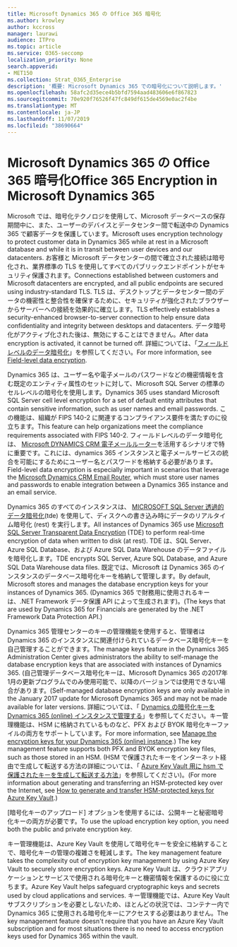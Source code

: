 ```yaml
---
title: Microsoft Dynamics 365 の Office 365 暗号化
ms.author: krowley
author: kccross
manager: laurawi
audience: ITPro
ms.topic: article
ms.service: O365-seccomp
localization_priority: None
search.appverid:
- MET150
ms.collection: Strat_O365_Enterprise
description: '概要: Microsoft Dynamics 365 での暗号化について説明します。'
ms.openlocfilehash: 58afc2d35ece4b5bfd7594aad483606e6f867823
ms.sourcegitcommit: 70e920f76526f47fc849df615de4569e0ac2f4be
ms.translationtype: MT
ms.contentlocale: ja-JP
ms.lasthandoff: 11/07/2019
ms.locfileid: "38690664"
---
```

# <a name="office-365-encryption-in-microsoft-dynamics-365"></a><span data-ttu-id="e0f3d-103">Microsoft Dynamics 365 の Office 365 暗号化</span><span class="sxs-lookup"><span data-stu-id="e0f3d-103">Office 365 Encryption in Microsoft Dynamics 365</span></span>

<span data-ttu-id="e0f3d-104">Microsoft では、暗号化テクノロジを使用して、Microsoft データベースの保存期間中に、また、ユーザーのデバイスとデータセンター間で転送中の Dynamics 365 で顧客データを保護しています。</span><span class="sxs-lookup"><span data-stu-id="e0f3d-104">Microsoft uses encryption technology to protect customer data in Dynamics 365 while at rest in a Microsoft database and while it is in transit between user devices and our datacenters.</span></span> <span data-ttu-id="e0f3d-105">お客様と Microsoft データセンターの間で確立された接続は暗号化され、業界標準の TLS を使用してすべてのパブリックエンドポイントがセキュリティ保護されます。</span><span class="sxs-lookup"><span data-stu-id="e0f3d-105">Connections established between customers and Microsoft datacenters are encrypted, and all public endpoints are secured using industry-standard TLS.</span></span> <span data-ttu-id="e0f3d-106">TLS は、デスクトップとデータセンター間のデータの機密性と整合性を確保するために、セキュリティが強化されたブラウザーからサーバーへの接続を効果的に確立します。</span><span class="sxs-lookup"><span data-stu-id="e0f3d-106">TLS effectively establishes a security-enhanced browser-to-server connection to help ensure data confidentiality and integrity between desktops and datacenters.</span></span> <span data-ttu-id="e0f3d-107">データ暗号化がアクティブ化された後は、無効にすることはできません。</span><span class="sxs-lookup"><span data-stu-id="e0f3d-107">After data encryption is activated, it cannot be turned off.</span></span> <span data-ttu-id="e0f3d-108">詳細については、「[フィールドレベルのデータ暗号化](https://msdn.microsoft.com/library/dn481562.aspx)」を参照してください。</span><span class="sxs-lookup"><span data-stu-id="e0f3d-108">For more information, see [Field-level data encryption](https://msdn.microsoft.com/library/dn481562.aspx).</span></span>

<span data-ttu-id="e0f3d-109">Dynamics 365 は、ユーザー名や電子メールのパスワードなどの機密情報を含む既定のエンティティ属性のセットに対して、Microsoft SQL Server の標準のセルレベルの暗号化を使用します。</span><span class="sxs-lookup"><span data-stu-id="e0f3d-109">Dynamics 365 uses standard Microsoft SQL Server cell level encryption for a set of default entity attributes that contain sensitive information, such as user names and email passwords.</span></span> <span data-ttu-id="e0f3d-110">この機能は、組織が FIPS 140-2 に関連するコンプライアンス要件を満たすのに役立ちます。</span><span class="sxs-lookup"><span data-stu-id="e0f3d-110">This feature can help organizations meet the compliance requirements associated with FIPS 140-2.</span></span> <span data-ttu-id="e0f3d-111">フィールドレベルのデータ暗号化は、 [Microsoft DYNAMICS CRM 電子メールルーター](https://technet.microsoft.com/library/hh699800.aspx)を活用するシナリオで特に重要です。これには、dynamics 365 インスタンスと電子メールサービスの統合を可能にするためにユーザー名とパスワードを格納する必要があります。</span><span class="sxs-lookup"><span data-stu-id="e0f3d-111">Field-level data encryption is especially important in scenarios that leverage the [Microsoft Dynamics CRM Email Router](https://technet.microsoft.com/library/hh699800.aspx), which must store user names and passwords to enable integration between a Dynamics 365 instance and an email service.</span></span> 

<span data-ttu-id="e0f3d-112">Dynamics 365 のすべてのインスタンスは、 [MICROSOFT SQL Server 透過的データ暗号化](https://docs.microsoft.com/sql/relational-databases/security/encryption/transparent-data-encryption?view=sql-server-2017)(tde) を使用して、ディスクへの書き込み時にデータのリアルタイム暗号化 (rest) を実行します。</span><span class="sxs-lookup"><span data-stu-id="e0f3d-112">All instances of Dynamics 365 use [Microsoft SQL Server Transparent Data Encryption](https://docs.microsoft.com/sql/relational-databases/security/encryption/transparent-data-encryption?view=sql-server-2017) (TDE) to perform real-time encryption of data when written to disk (at rest).</span></span> <span data-ttu-id="e0f3d-113">TDE は、SQL Server、Azure SQL Database、および Azure SQL Data Warehouse のデータファイルを暗号化します。</span><span class="sxs-lookup"><span data-stu-id="e0f3d-113">TDE encrypts SQL Server, Azure SQL Database, and Azure SQL Data Warehouse data files.</span></span> <span data-ttu-id="e0f3d-114">既定では、Microsoft は Dynamics 365 のインスタンスのデータベース暗号化キーを格納して管理します。</span><span class="sxs-lookup"><span data-stu-id="e0f3d-114">By default, Microsoft stores and manages the database encryption keys for your instances of Dynamics 365.</span></span> <span data-ttu-id="e0f3d-115">(Dynamics 365 で財務用に使用されるキーは、.NET Framework データ保護 API によって生成されます)。</span><span class="sxs-lookup"><span data-stu-id="e0f3d-115">(The keys that are used by Dynamics 365 for Financials are generated by the .NET Framework Data Protection API.)</span></span> 

<span data-ttu-id="e0f3d-116">Dynamics 365 管理センターのキーの管理機能を使用すると、管理者は Dynamics 365 のインスタンスに関連付けられているデータベース暗号化キーを自己管理することができます。</span><span class="sxs-lookup"><span data-stu-id="e0f3d-116">The manage keys feature in the Dynamics 365 Administration Center gives administrators the ability to self-manage the database encryption keys that are associated with instances of Dynamics 365.</span></span> <span data-ttu-id="e0f3d-117">(自己管理データベース暗号化キーは、Microsoft Dynamics 365 の2017年1月の更新プログラムでのみ使用可能で、以降のバージョンでは使用できない場合があります。</span><span class="sxs-lookup"><span data-stu-id="e0f3d-117">(Self-managed database encryption keys are only available in the January 2017 update for Microsoft Dynamics 365 and may not be made available for later versions.</span></span> <span data-ttu-id="e0f3d-118">詳細については、「 [Dynamics の暗号化キーを Dynamics 365 (online) インスタンスで管理する](https://docs.microsoft.com/dynamics365/customer-engagement/admin/manage-encryption-keys-instance)」を参照してください。キー管理機能は、HSM に格納されているものなど、PFX および BYOK 暗号化キーファイルの両方をサポートしています。</span><span class="sxs-lookup"><span data-stu-id="e0f3d-118">For more information, see [Manage the encryption keys for your Dynamics 365 (online) instance](https://docs.microsoft.com/dynamics365/customer-engagement/admin/manage-encryption-keys-instance).) The key management feature supports both PFX and BYOK encryption key files, such as those stored in an HSM.</span></span> <span data-ttu-id="e0f3d-119">(HSM で保護されたキーをインターネット経由で生成して転送する方法の詳細については、「 [Azure Key Vault 用に hsm で保護されたキーを生成して転送する方法](https://docs.microsoft.com/azure/key-vault/key-vault-hsm-protected-keys)」を参照してください)。</span><span class="sxs-lookup"><span data-stu-id="e0f3d-119">(For more information about generating and transferring an HSM-protected key over the Internet, see [How to generate and transfer HSM-protected keys for Azure Key Vault](https://docs.microsoft.com/azure/key-vault/key-vault-hsm-protected-keys).)</span></span> 

<span data-ttu-id="e0f3d-120">[暗号化キーのアップロード] オプションを使用するには、公開キーと秘密暗号化キーの両方が必要です。</span><span class="sxs-lookup"><span data-stu-id="e0f3d-120">To use the upload encryption key option, you need both the public and private encryption key.</span></span>

<span data-ttu-id="e0f3d-121">キー管理機能は、Azure Key Vault を使用して暗号化キーを安全に格納することで、暗号化キーの管理の複雑さを軽減します。</span><span class="sxs-lookup"><span data-stu-id="e0f3d-121">The key management feature takes the complexity out of encryption key management by using Azure Key Vault to securely store encryption keys.</span></span> <span data-ttu-id="e0f3d-122">Azure Key Vault は、クラウドアプリケーションとサービスで使用される暗号化キーと機密情報を保護するのに役に立ちます。</span><span class="sxs-lookup"><span data-stu-id="e0f3d-122">Azure Key Vault helps safeguard cryptographic keys and secrets used by cloud applications and services.</span></span> <span data-ttu-id="e0f3d-123">キー管理機能では、Azure Key Vault サブスクリプションを必要としないため、ほとんどの状況では、コンテナー内で Dynamics 365 に使用される暗号化キーにアクセスする必要はありません。</span><span class="sxs-lookup"><span data-stu-id="e0f3d-123">The key management feature doesn't require that you have an Azure Key Vault subscription and for most situations there is no need to access encryption keys used for Dynamics 365 within the vault.</span></span>
